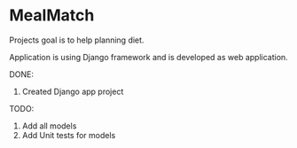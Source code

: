 # MealMatch
Projects goal is to help planning diet.

Application is using Django framework and is developed as web application.

DONE:
1. Created Django app project

TODO:
1. Add all models
2. Add Unit tests for models

